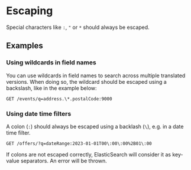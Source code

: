 # Escaping

Special characters like `:`, `"` or `*` should always be escaped.

## Examples
### Using wildcards in field names
You can use wildcards in field names to search across multiple translated versions. When doing so, the wildcard should be escaped using a backslash, like in the example below:

```
GET /events/q=address.\*.postalCode:9000
```


### Using date time filters 
A colon (`:`) should always be escaped using a backlash (`\`), e.g. in a date time filter.

```
GET /offers/?q=dateRange:2023-01-01T00\:00\:00%2B01\:00
```

If colons are not escaped correctly, ElasticSearch will consider it as key-value separators. An error will be thrown.

